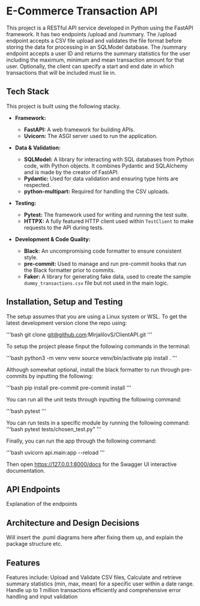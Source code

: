 # E-Commerce Transaction API

This project is a RESTful API service developed in Python using the FastAPI framework. It has two endpoints /upload and /summary. The /upload endpoint accepts a CSV file upload and validates the file format before storing the data for processing in an SQLModel database. The /summary endpoint accepts a user ID and returns the summary statistics for the user including the maximum, minimum and mean transaction amount for that user. Optionally, the client can specify a start and end date in which transactions that will be included must lie in.

## Tech Stack

This project is built using the following stacky.

* **Framework:**
    * **FastAPI:** A web framework for building APIs.
    * **Uvicorn:** The ASGI server used to run the application.

* **Data & Validation:**
    * **SQLModel:** A library for interacting with SQL databases from Python code, with Python objects. It combines Pydantic and SQLAlchemy and is made by the creator of FastAPI.
    * **Pydantic:** Used for data validation and ensuring type hints are respected.
    * **python-multipart:** Required for handling the CSV uploads.

* **Testing:**
    * **Pytest:** The framework used for writing and running the test suite.
    * **HTTPX:** A fully featured HTTP client used within `TestClient` to make requests to the API during tests.

* **Development & Code Quality:**
    * **Black:** An uncompromising code formatter to ensure consistent style.
    * **pre-commit:** Used to manage and run pre-commit hooks that run the Black formatter prior to commits.
    * **Faker:** A library for generating fake data, used to create the sample `dummy_transactions.csv` file but not used in the main logic.

## Installation, Setup and Testing

The setup assumes that you are using a Linux system or WSL. To get the latest development version clone the repo using:

'''bash
git clone git@github.com:MirjalilovS/ClientAPI.git
'''

To setup the project please finput the following commands in the terminal:

'''bash
python3 -m venv venv
source venv/bin/activate
pip install .
'''

Although somewhat optional, install the black formatter to run through pre-commits by inputting the following:

'''bash
pip install pre-commit
pre-commit install
'''

You can run all the unit tests through inputting the following command:

'''bash
pytest
'''

You can run tests in a specific module by running the following command:
'''bash
pytest tests/chosen_test.py"
'''

Finally, you can run the app through the following command:

'''bash
uvicorn api.main:app --reload
'''

Then open https://127.0.0.1:8000/docs for the Swagger UI interactive documentation.

## API Endpoints
Explanation of the endpoints
## Architecture and Design Decisions
Will insert the .puml diagrams here after fixing them up, and explain the package structure etc.
## Features
Features include: Upload and Validate CSV files, Calculate and retrieve summary statistics (min, max, mean) for a specific user within a date range. Handle up to 1 million transactions efficiently and comprehensive error handling and input validation
